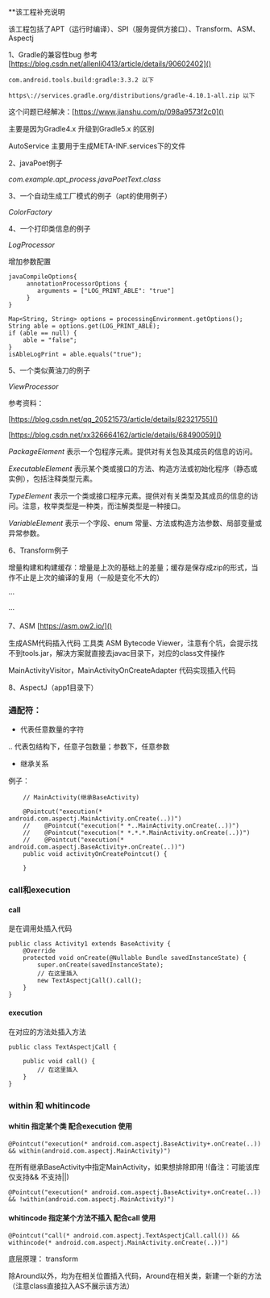 **该工程补充说明

该工程包括了APT（运行时编译）、SPI（服务提供方接口）、Transform、ASM、Aspectj

1、Gradle的兼容性bug 参考
[https://blog.csdn.net/allenli0413/article/details/90602402]()

`com.android.tools.build:gradle:3.3.2 以下`

`https\://services.gradle.org/distributions/gradle-4.10.1-all.zip 以下`

这个问题已经解决：[https://www.jianshu.com/p/098a9573f2c0]()

主要是因为Gradle4.x 升级到Gradle5.x 的区别

AutoService 主要用于生成META-INF.services下的文件

2、javaPoet例子

*com.example.apt_process.javaPoetText.class*

3、一个自动生成工厂模式的例子（apt的使用例子）

*ColorFactory*

4、一个打印类信息的例子 

*LogProcessor*

增加参数配置
```
javaCompileOptions{
     annotationProcessorOptions {
        arguments = ["LOG_PRINT_ABLE": "true"]
     }
}

Map<String, String> options = processingEnvironment.getOptions();
String able = options.get(LOG_PRINT_ABLE);
if (able == null) {
    able = "false";
}
isAbleLogPrint = able.equals("true");

```

5、一个类似黄油刀的例子

*ViewProcessor*

参考资料：

[https://blog.csdn.net/qq_20521573/article/details/82321755]()

[https://blog.csdn.net/xx326664162/article/details/68490059]()

*PackageElement* 表示一个包程序元素。提供对有关包及其成员的信息的访问。

*ExecutableElement*  表示某个类或接口的方法、构造方法或初始化程序（静态或实例），包括注释类型元素。

*TypeElement*  表示一个类或接口程序元素。提供对有关类型及其成员的信息的访问。注意，枚举类型是一种类，而注解类型是一种接口。

*VariableElement*  表示一个字段、enum 常量、方法或构造方法参数、局部变量或异常参数。

6、Transform例子

增量构建和构建缓存：增量是上次的基础上的差量；缓存是保存成zip的形式，当作不止是上次的编译的复用（一般是变化不大的）

···

···

7、ASM [https://asm.ow2.io/]()

生成ASM代码插入代码 工具类 ASM Bytecode Viewer，注意有个坑，会提示找不到tools.jar，解决方案就直接去javac目录下，对应的class文件操作

MainActivityVisitor，MainActivityOnCreateAdapter 代码实现插入代码

8、AspectJ（app1目录下）

### 通配符：

* 代表任意数量的字符

.. 代表包结构下，任意子包数量；参数下，任意参数

+ 继承关系

例子：
```
    // MainActivity(继承BaseActivity)

    @Pointcut("execution(* android.com.aspectj.MainActivity.onCreate(..))")
    //    @Pointcut("execution(* *..MainActivity.onCreate(..))")
    //    @Pointcut("execution(* *.*.*.MainActivity.onCreate(..))")
    //    @Pointcut("execution(* android.com.aspectj.BaseActivity+.onCreate(..))")
    public void activityOnCreatePointcut() {

    }
```

### call和execution

#### call

是在调用处插入代码

```
public class Activity1 extends BaseActivity {
    @Override
    protected void onCreate(@Nullable Bundle savedInstanceState) {
        super.onCreate(savedInstanceState);
        // 在这里插入
        new TextAspectjCall().call();
    }
}
```

#### execution

在对应的方法处插入方法

```
public class TextAspectjCall {

    public void call() {
        // 在这里插入
    }
}
```

### within 和 whitincode

#### whitin 指定某个类 配合execution 使用

```
@Pointcut("execution(* android.com.aspectj.BaseActivity+.onCreate(..)) && within(android.com.aspectj.MainActivity)")
```

在所有继承BaseActivity中指定MainActivity，如果想排除即用 !(备注：可能该库仅支持&& 不支持||)

```
@Pointcut("execution(* android.com.aspectj.BaseActivity+.onCreate(..)) && !within(android.com.aspectj.MainActivity)")
```

#### whitincode 指定某个方法不插入 配合call 使用

```
@Pointcut("call(* android.com.aspectj.TextAspectjCall.call()) && withincode(* android.com.aspectj.MainActivity.onCreate(..))")
```

底层原理： transform

除Around以外，均为在相关位置插入代码，Around在相关类，新建一个新的方法（注意class直接拉入AS不展示该方法）